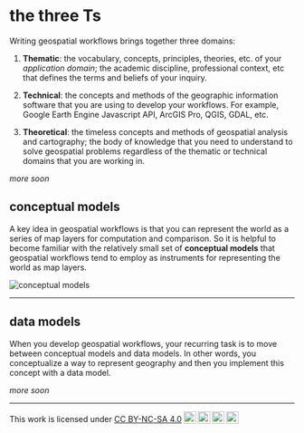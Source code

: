 # __the three Ts__  

Writing geospatial workflows brings together three domains:  

1. __Thematic__: the vocabulary, concepts, principles, theories, etc. of your _application domain_; the academic discipline, professional context, etc that defines the terms and beliefs of your inquiry.  

2. __Technical__: the concepts and methods of the geographic information software that you are using to develop your workflows. For example, Google Earth Engine Javascript API, ArcGIS Pro, QGIS, GDAL, etc.

3. __Theoretical__: the timeless concepts and methods of geospatial analysis and cartography; the body of knowledge that you need to understand to solve geospatial problems regardless of the thematic or technical domains that you are working in. 

_more soon_

## __conceptual models__  

A key idea in geospatial workflows is that you can represent the world as a series of map layers for computation and comparison. So it is helpful to become familiar with the relatively small set of __conceptual models__ that geospatial workflows tend to employ as instruments for representing the world as map layers.  

![conceptual models](https://geography.middlebury.edu/howarth/ee_edu/eePatterns/conceptualModels/conceptual-models-basics.jpg)

---  

## __data models__  

When you develop geospatial workflows, your recurring task is to move between conceptual models and data models. In other words, you conceptualize a way to represent geography and then you implement this concept with a data model. 

_more soon_  

---

<p xmlns:cc="http://creativecommons.org/ns#" >This work is licensed under <a href="https://creativecommons.org/licenses/by-nc-sa/4.0/?ref=chooser-v1" target="_blank" rel="license noopener noreferrer" style="display:inline-block;">CC BY-NC-SA 4.0<img style="height:22px!important;margin-left:3px;vertical-align:text-bottom;" src="https://mirrors.creativecommons.org/presskit/icons/cc.svg?ref=chooser-v1" alt=""><img style="height:22px!important;margin-left:3px;vertical-align:text-bottom;" src="https://mirrors.creativecommons.org/presskit/icons/by.svg?ref=chooser-v1" alt=""><img style="height:22px!important;margin-left:3px;vertical-align:text-bottom;" src="https://mirrors.creativecommons.org/presskit/icons/nc.svg?ref=chooser-v1" alt=""><img style="height:22px!important;margin-left:3px;vertical-align:text-bottom;" src="https://mirrors.creativecommons.org/presskit/icons/sa.svg?ref=chooser-v1" alt=""></a></p>